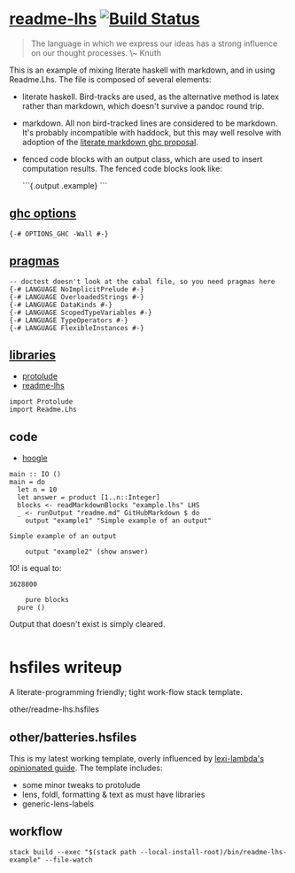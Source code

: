 [readme-lhs](https://tonyday567.github.io/readme-lhs/index.html) [![Build Status](https://travis-ci.org/tonyday567/readme-lhs.svg)](https://travis-ci.org/tonyday567/readme-lhs)
================================================================================================================================================================================

<blockquote cite>
The language in which we express our ideas has a strong influence on our
thought processes. \~ Knuth
</blockquote>

This is an example of mixing literate haskell with markdown, and in
using Readme.Lhs. The file is composed of several elements:

-   literate haskell. Bird-tracks are used, as the alternative method is
    latex rather than markdown, which doesn't survive a pandoc round
    trip.
-   markdown. All non bird-tracked lines are considered to be markdown.
    It's probably incompatible with haddock, but this may well resolve
    with adoption of the [literate markdown ghc
    proposal](https://gitlab.haskell.org/ghc/ghc/wikis/literate-markdown).
-   fenced code blocks with an output class, which are used to insert
    computation results. The fenced code blocks look like:

    \`\`\`{.output .example} \`\`\`

[ghc options](https://downloads.haskell.org/~ghc/latest/docs/html/users_guide/flags.html#flag-reference)
--------------------------------------------------------------------------------------------------------

``` sourceCode
{-# OPTIONS_GHC -Wall #-}
```

[pragmas](https://downloads.haskell.org/~ghc/latest/docs/html/users_guide/lang.html)
------------------------------------------------------------------------------------

``` sourceCode
-- doctest doesn't look at the cabal file, so you need pragmas here
{-# LANGUAGE NoImplicitPrelude #-}
{-# LANGUAGE OverloadedStrings #-}
{-# LANGUAGE DataKinds #-}
{-# LANGUAGE ScopedTypeVariables #-}
{-# LANGUAGE TypeOperators #-}
{-# LANGUAGE FlexibleInstances #-}
```

[libraries](https://www.stackage.org/)
--------------------------------------

-   [protolude](https://www.hackage.org/package/protolude)
-   [readme-lhs](https://www.hackage.org/package/readme-lhs)

``` sourceCode
import Protolude
import Readme.Lhs
```

code
----

-   [hoogle](https://www.stackage.org/package/hoogle)

``` sourceCode
main :: IO ()
main = do
  let n = 10
  let answer = product [1..n::Integer]
  blocks <- readMarkdownBlocks "example.lhs" LHS
  _ <- runOutput "readme.md" GitHubMarkdown $ do
    output "example1" "Simple example of an output"
```

``` output
Simple example of an output
```

``` sourceCode
    output "example2" (show answer)
```

10! is equal to:

``` output
3628800
```

``` sourceCode
    pure blocks
  pure ()
```

Output that doesn't exist is simply cleared.

``` output
```

hsfiles writeup
===============

A literate-programming friendly; tight work-flow stack template.

other/readme-lhs.hsfiles

other/batteries.hsfiles
-----------------------

This is my latest working template, overly influenced by [lexi-lambda's
opinionated
guide](https://lexi-lambda.github.io/blog/2018/02/10/an-opinionated-guide-to-haskell-in-2018/).
The template includes:

-   some minor tweaks to protolude
-   lens, foldl, formatting & text as must have libraries
-   generic-lens-labels

workflow
--------

    stack build --exec "$(stack path --local-install-root)/bin/readme-lhs-example" --file-watch